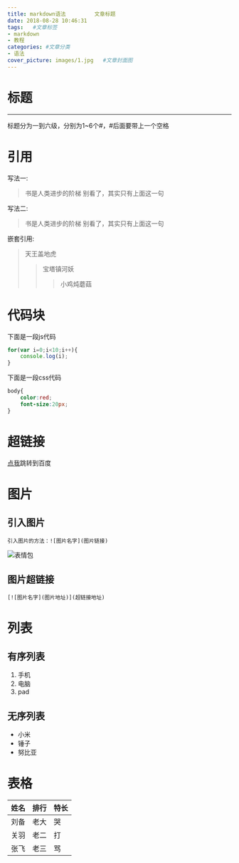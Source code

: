```yaml
---
title: markdown语法         文章标题
date: 2018-08-28 10:46:31
tags:   #文章标签
- markdown
- 教程
categories: #文章分类
- 语法
cover_picture: images/1.jpg   #文章封面图
---
```

# 标题
-----------------
标题分为一到六级，分别为1~6个#，#后面要带上一个空格

# 引用
写法一:
> 书是人类进步的阶梯
别看了，其实只有上面这一句

写法二:
> 书是人类进步的阶梯
> 别看了，其实只有上面这一句

嵌套引用:
> 天王盖地虎
>> 宝塔镇河妖
>>> 小鸡炖蘑菇

# 代码块
下面是一段js代码
```javascript
for(var i=0;i<10;i++){
    console.log(i);
}
```
下面是一段css代码
```css
body{
    color:red;
    font-size:20px;
}
```

# 超链接
[点我](http://www.baidu.com)跳转到百度

# 图片
## 引入图片
```
引入图片的方法：![图片名字](图片链接)
```
![表情包](http://a.hiphotos.baidu.com/image/pic/item/7af40ad162d9f2d397234aefa2ec8a136327cc84.jpg)
## 图片超链接
```
[![图片名字](图片地址)](超链接地址)
```

# 列表
## 有序列表
1. 手机
2. 电脑
3. pad

## 无序列表
* 小米
* 锤子
* 努比亚

# 表格

姓名|排行|特长
-|-|-
刘备|老大|哭
关羽|老二|打
张飞|老三|骂